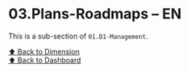 # 03.Plans-Roadmaps – EN

This is a sub-section of `01.D1-Management`.

[⬆ Back to Dimension](../index.md)  
[⬆ Back to Dashboard](../../index.md)
